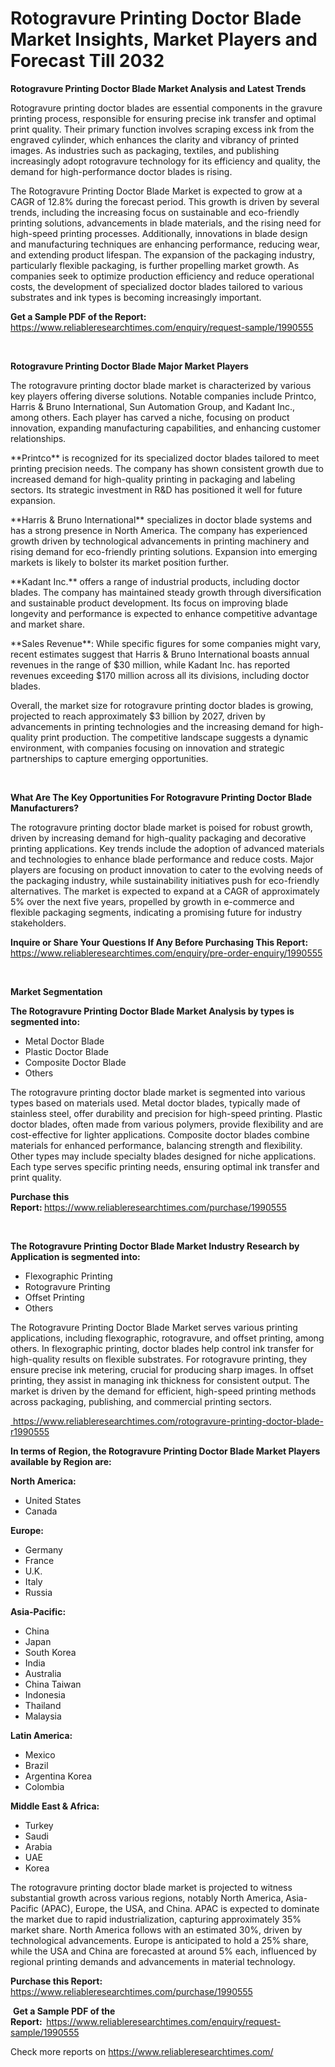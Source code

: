 <p><h1>Rotogravure Printing Doctor Blade Market Insights, Market Players and Forecast Till 2032</h1></p><p><strong>Rotogravure Printing Doctor Blade Market Analysis and Latest Trends</strong></p>
<p><p>Rotogravure printing doctor blades are essential components in the gravure printing process, responsible for ensuring precise ink transfer and optimal print quality. Their primary function involves scraping excess ink from the engraved cylinder, which enhances the clarity and vibrancy of printed images. As industries such as packaging, textiles, and publishing increasingly adopt rotogravure technology for its efficiency and quality, the demand for high-performance doctor blades is rising.</p><p>The Rotogravure Printing Doctor Blade Market is expected to grow at a CAGR of 12.8% during the forecast period. This growth is driven by several trends, including the increasing focus on sustainable and eco-friendly printing solutions, advancements in blade materials, and the rising need for high-speed printing processes. Additionally, innovations in blade design and manufacturing techniques are enhancing performance, reducing wear, and extending product lifespan. The expansion of the packaging industry, particularly flexible packaging, is further propelling market growth. As companies seek to optimize production efficiency and reduce operational costs, the development of specialized doctor blades tailored to various substrates and ink types is becoming increasingly important.</p></p>
<p><strong>Get a Sample PDF of the Report:&nbsp;</strong> <a href="https://www.reliableresearchtimes.com/enquiry/request-sample/1990555?utm_campaign=2473&utm_medium=2&utm_source=Github&utm_content=ia&utm_term=13022025&utm_id=rotogravure-printing-doctor-blade">https://www.reliableresearchtimes.com/enquiry/request-sample/1990555</a></p>
<p>&nbsp;</p>
<p><strong>Rotogravure Printing Doctor Blade Major Market Players</strong></p>
<p><p>The rotogravure printing doctor blade market is characterized by various key players offering diverse solutions. Notable companies include Printco, Harris & Bruno International, Sun Automation Group, and Kadant Inc., among others. Each player has carved a niche, focusing on product innovation, expanding manufacturing capabilities, and enhancing customer relationships.</p><p>**Printco** is recognized for its specialized doctor blades tailored to meet printing precision needs. The company has shown consistent growth due to increased demand for high-quality printing in packaging and labeling sectors. Its strategic investment in R&D has positioned it well for future expansion.</p><p>**Harris & Bruno International** specializes in doctor blade systems and has a strong presence in North America. The company has experienced growth driven by technological advancements in printing machinery and rising demand for eco-friendly printing solutions. Expansion into emerging markets is likely to bolster its market position further.</p><p>**Kadant Inc.** offers a range of industrial products, including doctor blades. The company has maintained steady growth through diversification and sustainable product development. Its focus on improving blade longevity and performance is expected to enhance competitive advantage and market share.</p><p>**Sales Revenue**: While specific figures for some companies might vary, recent estimates suggest that Harris & Bruno International boasts annual revenues in the range of $30 million, while Kadant Inc. has reported revenues exceeding $170 million across all its divisions, including doctor blades.</p><p>Overall, the market size for rotogravure printing doctor blades is growing, projected to reach approximately $3 billion by 2027, driven by advancements in printing technologies and the increasing demand for high-quality print production. The competitive landscape suggests a dynamic environment, with companies focusing on innovation and strategic partnerships to capture emerging opportunities.</p></p>
<p>&nbsp;</p>
<p><strong>What Are The Key Opportunities For Rotogravure Printing Doctor Blade Manufacturers?</strong></p>
<p><p>The rotogravure printing doctor blade market is poised for robust growth, driven by increasing demand for high-quality packaging and decorative printing applications. Key trends include the adoption of advanced materials and technologies to enhance blade performance and reduce costs. Major players are focusing on product innovation to cater to the evolving needs of the packaging industry, while sustainability initiatives push for eco-friendly alternatives. The market is expected to expand at a CAGR of approximately 5% over the next five years, propelled by growth in e-commerce and flexible packaging segments, indicating a promising future for industry stakeholders.</p></p>
<p><strong>Inquire or Share Your Questions If Any Before Purchasing This Report:</strong> <a href="https://www.reliableresearchtimes.com/enquiry/pre-order-enquiry/1990555?utm_campaign=2473&utm_medium=2&utm_source=Github&utm_content=ia&utm_term=13022025&utm_id=rotogravure-printing-doctor-blade">https://www.reliableresearchtimes.com/enquiry/pre-order-enquiry/1990555</a></p>
<p>&nbsp;</p>
<p><strong>Market Segmentation</strong></p>
<p><strong>The Rotogravure Printing Doctor Blade Market Analysis by types is segmented into:</strong></p>
<p><ul><li>Metal Doctor Blade</li><li>Plastic Doctor Blade</li><li>Composite Doctor Blade</li><li>Others</li></ul></p>
<p><p>The rotogravure printing doctor blade market is segmented into various types based on materials used. Metal doctor blades, typically made of stainless steel, offer durability and precision for high-speed printing. Plastic doctor blades, often made from various polymers, provide flexibility and are cost-effective for lighter applications. Composite doctor blades combine materials for enhanced performance, balancing strength and flexibility. Other types may include specialty blades designed for niche applications. Each type serves specific printing needs, ensuring optimal ink transfer and print quality.</p></p>
<p><strong>Purchase this Report:&nbsp;</strong><a href="https://www.reliableresearchtimes.com/purchase/1990555?utm_campaign=2473&utm_medium=2&utm_source=Github&utm_content=ia&utm_term=13022025&utm_id=rotogravure-printing-doctor-blade">https://www.reliableresearchtimes.com/purchase/1990555</a></p>
<p>&nbsp;</p>
<p><strong>The Rotogravure Printing Doctor Blade Market Industry Research by Application is segmented into:</strong></p>
<p><ul><li>Flexographic Printing</li><li>Rotogravure Printing</li><li>Offset Printing</li><li>Others</li></ul></p>
<p><p>The Rotogravure Printing Doctor Blade Market serves various printing applications, including flexographic, rotogravure, and offset printing, among others. In flexographic printing, doctor blades help control ink transfer for high-quality results on flexible substrates. For rotogravure printing, they ensure precise ink metering, crucial for producing sharp images. In offset printing, they assist in managing ink thickness for consistent output. The market is driven by the demand for efficient, high-speed printing methods across packaging, publishing, and commercial printing sectors.</p></p>
<p><a href="https://www.reliableresearchtimes.com/rotogravure-printing-doctor-blade-r1990555?utm_campaign=2473&utm_medium=2&utm_source=Github&utm_content=ia&utm_term=13022025&utm_id=rotogravure-printing-doctor-blade">&nbsp;https://www.reliableresearchtimes.com/rotogravure-printing-doctor-blade-r1990555</a></p>
<p><strong>In terms of Region, the Rotogravure Printing Doctor Blade Market Players available by Region are:</strong></p>
<p>
    <p> <strong> North America: </strong>
        <ul>
            <li>United States</li>
            <li>Canada</li>
        </ul>
        </p> 
    <p> <strong> Europe: </strong>
        <ul>
            <li>Germany</li>
            <li>France</li>
            <li>U.K.</li>
            <li>Italy</li>
            <li>Russia</li>
        </ul>
        </p> 
    <p> <strong> Asia-Pacific: </strong>
        <ul>
            <li>China</li>
            <li>Japan</li>
            <li>South Korea</li>
            <li>India</li>
            <li>Australia</li>
            <li>China Taiwan</li>
            <li>Indonesia</li>
            <li>Thailand</li>
            <li>Malaysia</li>
        </ul>
        </p> 
    <p> <strong> Latin America: </strong>
        <ul>
            <li>Mexico</li>
            <li>Brazil</li>
            <li>Argentina Korea</li>
            <li>Colombia</li>
        </ul>
        </p> 
    <p> <strong> Middle East & Africa: </strong>
        <ul>
            <li>Turkey</li>
            <li>Saudi</li>
            <li>Arabia</li>
            <li>UAE</li>
            <li>Korea</li>
        </ul>
    </p>
    </p>
<p><p>The rotogravure printing doctor blade market is projected to witness substantial growth across various regions, notably North America, Asia-Pacific (APAC), Europe, the USA, and China. APAC is expected to dominate the market due to rapid industrialization, capturing approximately 35% market share. North America follows with an estimated 30%, driven by technological advancements. Europe is anticipated to hold a 25% share, while the USA and China are forecasted at around 5% each, influenced by regional printing demands and advancements in material technology.</p></p>
<p><strong>Purchase this Report: </strong><a href="https://www.reliableresearchtimes.com/purchase/1990555?utm_campaign=2473&utm_medium=2&utm_source=Github&utm_content=ia&utm_term=13022025&utm_id=rotogravure-printing-doctor-blade">https://www.reliableresearchtimes.com/purchase/1990555</a></p>
<p>&nbsp;<strong>Get a Sample PDF of the Report:&nbsp;&nbsp;</strong><a href="https://www.reliableresearchtimes.com/enquiry/request-sample/1990555?utm_campaign=2473&utm_medium=2&utm_source=Github&utm_content=ia&utm_term=13022025&utm_id=rotogravure-printing-doctor-blade">https://www.reliableresearchtimes.com/enquiry/request-sample/1990555</a></p>
<p><strong></strong></p>
<p>Check more reports on <a href="https://www.reliableresearchtimes.com/?utm_campaign=2473&utm_medium=2&utm_source=Github&utm_content=ia&utm_term=13022025&utm_id=rotogravure-printing-doctor-blade">https://www.reliableresearchtimes.com/</a></p>
